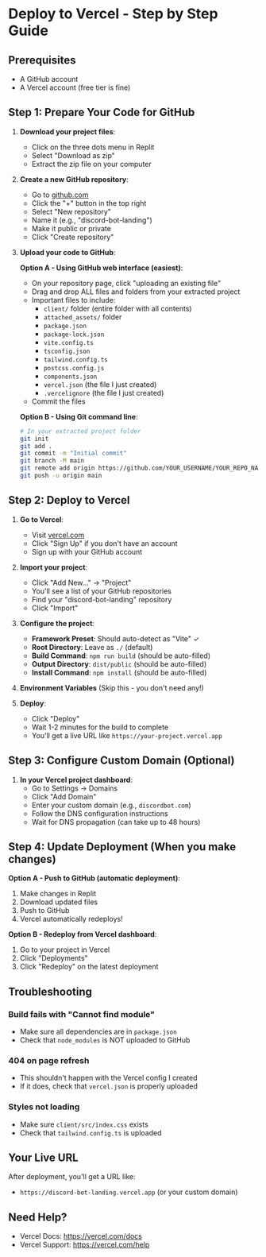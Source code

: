 # Deploy to Vercel - Step by Step Guide

## Prerequisites
- A GitHub account
- A Vercel account (free tier is fine)

## Step 1: Prepare Your Code for GitHub

1. **Download your project files**:
   - Click on the three dots menu in Replit
   - Select "Download as zip"
   - Extract the zip file on your computer

2. **Create a new GitHub repository**:
   - Go to [github.com](https://github.com)
   - Click the "+" button in the top right
   - Select "New repository"
   - Name it (e.g., "discord-bot-landing")
   - Make it public or private
   - Click "Create repository"

3. **Upload your code to GitHub**:
   
   **Option A - Using GitHub web interface (easiest)**:
   - On your repository page, click "uploading an existing file"
   - Drag and drop ALL files and folders from your extracted project
   - Important files to include:
     - `client/` folder (entire folder with all contents)
     - `attached_assets/` folder
     - `package.json`
     - `package-lock.json`
     - `vite.config.ts`
     - `tsconfig.json`
     - `tailwind.config.ts`
     - `postcss.config.js`
     - `components.json`
     - `vercel.json` (the file I just created)
     - `.vercelignore` (the file I just created)
   - Commit the files

   **Option B - Using Git command line**:
   ```bash
   # In your extracted project folder
   git init
   git add .
   git commit -m "Initial commit"
   git branch -M main
   git remote add origin https://github.com/YOUR_USERNAME/YOUR_REPO_NAME.git
   git push -u origin main
   ```

## Step 2: Deploy to Vercel

1. **Go to Vercel**:
   - Visit [vercel.com](https://vercel.com)
   - Click "Sign Up" if you don't have an account
   - Sign up with your GitHub account

2. **Import your project**:
   - Click "Add New..." → "Project"
   - You'll see a list of your GitHub repositories
   - Find your "discord-bot-landing" repository
   - Click "Import"

3. **Configure the project**:
   - **Framework Preset**: Should auto-detect as "Vite" ✓
   - **Root Directory**: Leave as `./` (default)
   - **Build Command**: `npm run build` (should be auto-filled)
   - **Output Directory**: `dist/public` (should be auto-filled)
   - **Install Command**: `npm install` (should be auto-filled)
   
4. **Environment Variables** (Skip this - you don't need any!)

5. **Deploy**:
   - Click "Deploy"
   - Wait 1-2 minutes for the build to complete
   - You'll get a live URL like `https://your-project.vercel.app`

## Step 3: Configure Custom Domain (Optional)

1. **In your Vercel project dashboard**:
   - Go to Settings → Domains
   - Click "Add Domain"
   - Enter your custom domain (e.g., `discordbot.com`)
   - Follow the DNS configuration instructions
   - Wait for DNS propagation (can take up to 48 hours)

## Step 4: Update Deployment (When you make changes)

**Option A - Push to GitHub (automatic deployment)**:
1. Make changes in Replit
2. Download updated files
3. Push to GitHub
4. Vercel automatically redeploys!

**Option B - Redeploy from Vercel dashboard**:
1. Go to your project in Vercel
2. Click "Deployments"
3. Click "Redeploy" on the latest deployment

## Troubleshooting

### Build fails with "Cannot find module"
- Make sure all dependencies are in `package.json`
- Check that `node_modules` is NOT uploaded to GitHub

### 404 on page refresh
- This shouldn't happen with the Vercel config I created
- If it does, check that `vercel.json` is properly uploaded

### Styles not loading
- Make sure `client/src/index.css` exists
- Check that `tailwind.config.ts` is uploaded

## Your Live URL
After deployment, you'll get a URL like:
- `https://discord-bot-landing.vercel.app` (or your custom domain)

## Need Help?
- Vercel Docs: https://vercel.com/docs
- Vercel Support: https://vercel.com/help
